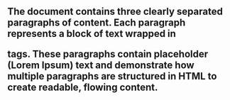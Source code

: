 ## The document contains three clearly separated paragraphs of content. Each paragraph represents a block of text wrapped in <p> tags. These paragraphs contain placeholder (Lorem Ipsum) text and demonstrate how multiple paragraphs are structured in HTML to create readable, flowing content.
